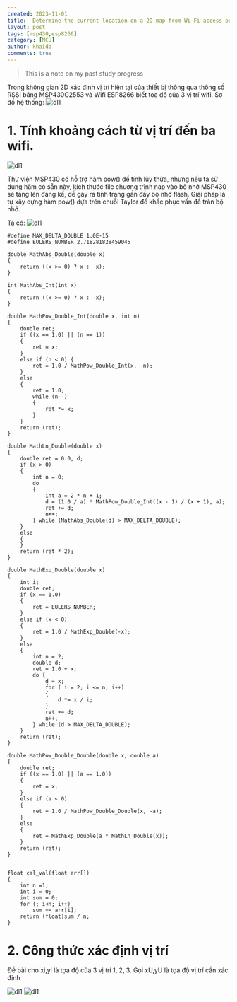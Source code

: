 ```yaml
---
created: 2023-11-01
title:  Determine the current location on a 2D map from Wi-Fi access points
layout: post
tags: [msp430,esp8266]
category: [MCU]
author: khaido
comments: true
---
```


> This is a note on my past study progress


Trong không gian 2D xác định vị trí hiện tại của thiết bị thông qua thông số RSSI bằng MSP430G2553 và Wifi ESP8266 biết tọa độ của 3 vị trí wifi.
Sơ đồ hệ thống:
![dl1](https://khaidox.github.io/assets/img/msp430/1.png)

# 1. Tính khoảng cách từ vị trí đến ba wifi.

![dl1](https://khaidox.github.io/assets/img/msp430/4.png)

Thư viện MSP430 có hỗ trợ hàm pow() để tính lũy thừa, nhưng nếu ta sử dụng hàm có sẵn này, kích thước file chương trình nạp vào bộ nhớ MSP430 sẽ tăng lên đáng kể, dễ gây ra tình trạng gần đầy bộ nhớ flash. Giải pháp là tự xây dựng hàm pow() dựa trên chuỗi Taylor để khắc phục vấn đề tràn bộ nhớ.

Ta có:
![dl1](https://khaidox.github.io/assets/img/msp430/5.png)

```
#define MAX_DELTA_DOUBLE 1.0E-15
#define EULERS_NUMBER 2.718281828459045

double MathAbs_Double(double x)
{
    return ((x >= 0) ? x : -x);
}

int MathAbs_Int(int x)
{
    return ((x >= 0) ? x : -x);
}

double MathPow_Double_Int(double x, int n)
{
    double ret;
    if ((x == 1.0) || (n == 1))
    {
        ret = x;
    }
    else if (n < 0) {
        ret = 1.0 / MathPow_Double_Int(x, -n);
    }
    else
    {
        ret = 1.0;
        while (n--)
        {
            ret *= x;
        }
    }
    return (ret);
}

double MathLn_Double(double x)
{
    double ret = 0.0, d;
    if (x > 0)
    {
        int n = 0;
        do
        {
            int a = 2 * n + 1;
            d = (1.0 / a) * MathPow_Double_Int((x - 1) / (x + 1), a);
            ret += d;
            n++;
        } while (MathAbs_Double(d) > MAX_DELTA_DOUBLE);
    }
    else
    {
    }
    return (ret * 2);
}

double MathExp_Double(double x)
{
    int i;
    double ret;
    if (x == 1.0)
    {
        ret = EULERS_NUMBER;
    }
    else if (x < 0)
    {
        ret = 1.0 / MathExp_Double(-x);
    }
    else
    {
        int n = 2;
        double d;
        ret = 1.0 + x;
        do {
            d = x;
            for ( i = 2; i <= n; i++)
            {
                d *= x / i;
            }
            ret += d;
            n++;
        } while (d > MAX_DELTA_DOUBLE);
    }
    return (ret);
}

double MathPow_Double_Double(double x, double a)
{
    double ret;
    if ((x == 1.0) || (a == 1.0))
    {
        ret = x;
    }
    else if (a < 0)
    {
        ret = 1.0 / MathPow_Double_Double(x, -a);
    }
    else
    {
        ret = MathExp_Double(a * MathLn_Double(x));
    }
    return (ret);
}


float cal_val(float arr[])
{
    int n =1;
    int i = 0;
    int sum = 0;
    for (; i<n; i++)
        sum += arr[i];
    return (float)sum / n;
}
```
# 2. Công thức xác định vị trí

Đề bài cho xi,yi là tọa độ của 3 vị trí 1, 2, 3. Gọi xU,yU là tọa độ vị trí cần xác định

![dl1](https://khaidox.github.io/assets/img/msp430/2.png)
![dl1](https://khaidox.github.io/assets/img/msp430/3.png)